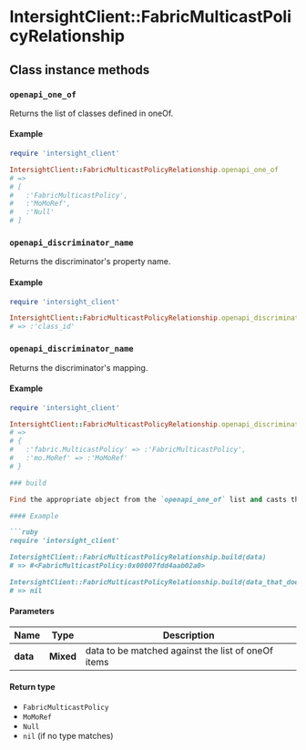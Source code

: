 # IntersightClient::FabricMulticastPolicyRelationship

## Class instance methods

### `openapi_one_of`

Returns the list of classes defined in oneOf.

#### Example

```ruby
require 'intersight_client'

IntersightClient::FabricMulticastPolicyRelationship.openapi_one_of
# =>
# [
#   :'FabricMulticastPolicy',
#   :'MoMoRef',
#   :'Null'
# ]
```

### `openapi_discriminator_name`

Returns the discriminator's property name.

#### Example

```ruby
require 'intersight_client'

IntersightClient::FabricMulticastPolicyRelationship.openapi_discriminator_name
# => :'class_id'
```

### `openapi_discriminator_name`

Returns the discriminator's mapping.

#### Example

```ruby
require 'intersight_client'

IntersightClient::FabricMulticastPolicyRelationship.openapi_discriminator_mapping
# =>
# {
#   :'fabric.MulticastPolicy' => :'FabricMulticastPolicy',
#   :'mo.MoRef' => :'MoMoRef'
# }

### build

Find the appropriate object from the `openapi_one_of` list and casts the data into it.

#### Example

```ruby
require 'intersight_client'

IntersightClient::FabricMulticastPolicyRelationship.build(data)
# => #<FabricMulticastPolicy:0x00007fdd4aab02a0>

IntersightClient::FabricMulticastPolicyRelationship.build(data_that_doesnt_match)
# => nil
```

#### Parameters

| Name | Type | Description |
| ---- | ---- | ----------- |
| **data** | **Mixed** | data to be matched against the list of oneOf items |

#### Return type

- `FabricMulticastPolicy`
- `MoMoRef`
- `Null`
- `nil` (if no type matches)

